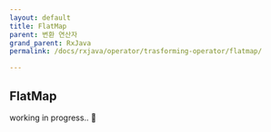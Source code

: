 ```yaml
---
layout: default
title: FlatMap
parent: 변환 연산자
grand_parent: RxJava
permalink: /docs/rxjava/operator/trasforming-operator/flatmap/

---
```


## FlatMap



working in progress.. 🚧